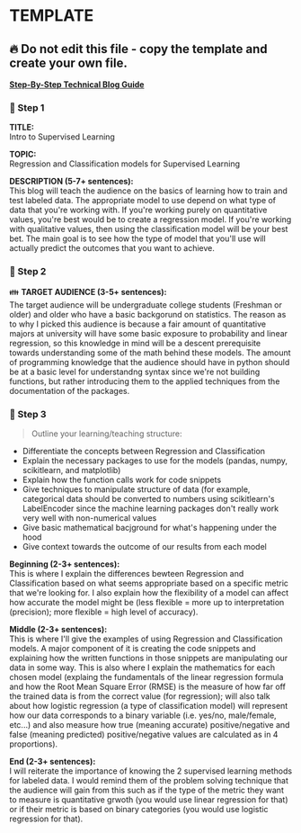 # TEMPLATE

## :fire: Do not edit this file - copy the template and create your own file.

**[Step-By-Step Technical Blog Guide](https://hq.bitproject.org/how-to-write-a-technical-blog/)**

### :pushpin: Step 1
**TITLE:**    
Intro to Supervised Learning

**TOPIC:**    
Regression and Classification models for Supervised Learning

**DESCRIPTION (5-7+ sentences):**    
This blog will teach the audience on the basics of learning how to train and test labeled data. The appropriate model to use depend on what type of data that you're working with. If you're working purely on quantitative values, you're best would be to create a regression model. If you're working with qualitative values, then using the classification model will be your best bet. The main goal is to see how the type of model that you'll use will actually predict the outcomes that you want to achieve.

### :pushpin: Step 2
:family: **TARGET AUDIENCE (3-5+ sentences):**    
The target audience will be undergraduate college students (Freshman or older) and older who have a basic backgorund on statistics. The reason as to why I picked this audience is because a fair amount of quantitative majors at university will have some basic exposure to probability and linear regression, so this knowledge in mind will be a descent prerequisite towards understanding some of the math behind these models. The amount of programming knowledge that the audience should have in python should be at a basic level for understandng syntax since we're not building functions, but rather introducing them to the applied techniques from the documentation of the packages.

### :pushpin: Step 3
> Outline your learning/teaching structure: 
- Differentiate the concepts between Regression and Classification
- Explain the necessary packages to use for the models (pandas, numpy, scikitlearn, and matplotlib)
- Explain how the function calls work for code snippets
- Give techniques to manipulate structure of data (for example, categorical data should be converted to numbers using scikitlearn's LabelEncoder since the machine learning packages don't really work very well with non-numerical values
- Give basic mathematical bacjground for what's happening under the hood
- Give context towards the outcome of our results from each model

**Beginning (2-3+ sentences):**    
This is where I explain the differences bewteen Regression and Classification based on what seems appropriate based on a specific metric that we're looking for. I also explain how the flexibility of a model can affect how accurate the model might be (less flexible = more up to interpretation (precision); more flexible = high level of accuracy).

**Middle (2-3+ sentences):**    
This is where I'll give the examples of using Regression and Classification models. A major component of it is creating the code snippets and explaining how the written functions in those snippets are manipulating our data in some way. This is also where I explain the mathematics for each chosen model (explaing the fundamentals of the linear regression formula and how the Root Mean Square Error (RMSE) is the measure of how far off the trained data is from the correct value (for regression); will also talk about how logistic regression (a type of classification model) will represent how our data corresponds to a binary variable (i.e. yes/no, male/female, etc...) and also measure how true (meaning accurate) positive/negative and false (meaning predicted) positive/negative values are calculated as in 4 proportions).

**End (2-3+ sentences):**    
I will reiterate the importance of knowing the 2 supervised learning methods for labeled data. I would remind them of the problem solving technique that the audience will gain from this such as if the type of the metric they want to measure is quantitative grwoth (you would use linear regression for that) or if their metric is based on binary categories (you would use logistic regression for that).
